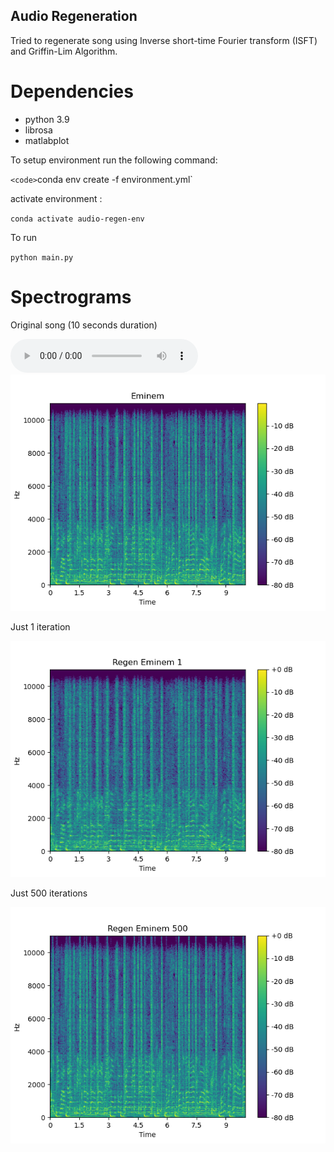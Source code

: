 ## Audio Regeneration

Tried to regenerate song using Inverse short-time Fourier transform (ISFT) and Griffin-Lim Algorithm.

# Dependencies
- python 3.9
- librosa
- matlabplot

To setup environment run the following command:

`<code>`conda env create -f environment.yml`

activate environment :

`conda activate audio-regen-env`

To run

`python main.py`


# Spectrograms 

Original song (10 seconds duration)


<audio src=./inputs/inputs_eminem.mp3 controls></audio>
![Original song](./spectrograms/Eminem.png)

Just 1 iteration

![Original song](./spectrograms/Regen%20Eminem%201.png)


Just 500 iterations

![Original song](./spectrograms/Regen%20Eminem%20500.png)